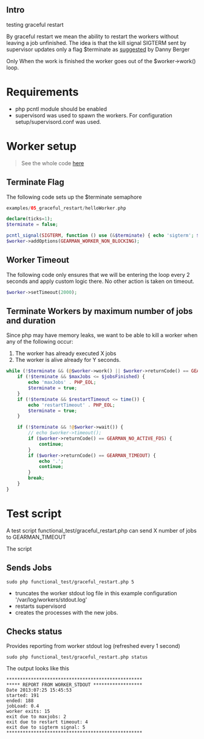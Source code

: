 ## Intro

testing graceful restart

By graceful restart we mean the ability to restart the workers without leaving a job unfinished.
The idea is that the kill signal SIGTERM sent by supervisor updates only a flag $terminate as [suggested](http://dpb587.me/blog/2013/01/14/terminating-gearman-workers-in-php.html) by Danny Berger

Only When the work is finished the worker goes out of the $worker->work() loop.


# Requirements
* php pcntl module should be enabled
* supervisord was used to spawn the workers. For configuration setup/supervisord.conf was used.


# Worker setup
> See the whole code [here](helloWorker.php)
## Terminate Flag
The following code sets up the $terminate semaphore
```php
examples/05_graceful_restart/helloWorker.php

declare(ticks=1);
$terminate = false;

pcntl_signal(SIGTERM, function () use (&$terminate) { echo 'sigterm'; $terminate = true; });
$worker->addOptions(GEARMAN_WORKER_NON_BLOCKING);

```


## Worker Timeout
The following code only ensures that we will be entering the loop every 2 seconds and apply custom logic there.
No other action is taken on timeout.

```php
$worker->setTimeout(2000);
```

## Terminate Workers by maximum number of jobs and duration
Since php may have memory leaks, we want to be able to kill a worker when any of the following occur:
1. The worker has already executed X jobs
2. The worker is alive already for Y seconds.

```php
while (!$terminate && (@$worker->work() || $worker->returnCode() == GEARMAN_IO_WAIT || $worker->returnCode() == GEARMAN_NO_JOBS || $worker->returnCode() == GEARMAN_TIMEOUT)) {
	if (!$terminate && $maxJobs <= $jobsFinished) {
		echo 'maxJobs' . PHP_EOL;
		$terminate = true;
	}
	if (!$terminate && $restartTimeout <= time()) {
		echo 'restartTimeout' . PHP_EOL;
		$terminate = true;
	}

	if (!$terminate && !@$worker->wait()) {
		// echo $worker->timeout();
		if ($worker->returnCode() == GEARMAN_NO_ACTIVE_FDS) {
			continue;
		}
		if ($worker->returnCode() == GEARMAN_TIMEOUT) {
			echo '.';
			continue;
		}
		break;
	}
}
```



# Test script

A test script functional_test/graceful_restart.php can send X number of jobs to GEARMAN_TIMEOUT

The script
## Sends Jobs

    sudo php functional_test/graceful_restart.php 5

* truncates the worker stdout log file in this example configuration '/var/log/workers/stdout.log'
* restarts supervisord
* creates the processes with the new jobs.


## Checks status
Provides reporting from worker stdout log (refreshed every 1 second)

    sudo php functional_test/graceful_restart.php status

The output looks like this
```
**************************************************
***** REPORT FROM WORKER_STDOUT ******************
Date 2013:07:25 15:45:53
started: 191
ended: 188
jobLoad: 0.4
worker exits: 15
exit due to maxjobs: 2
exit due to restart timeout: 4
exit due to sigterm signal: 5
**************************************************
```

